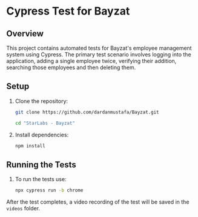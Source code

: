 # Cypress Test for Bayzat

## Overview

This project contains automated tests for Bayzat's employee management system using Cypress. The primary test scenario involves logging into the application, adding a single employee twice, verifying their addition, searching those employees and then deleting them.

## Setup

1. Clone the repository:
   ```bash
   git clone https://github.com/dardanmustafa/Bayzat.git
   ```
   ```bash
   cd "StarLabs - Bayzat"
   ```
2. Install dependencies:
   ```bash
   npm install
   ```

## Running the Tests

1. To run the tests use:
   ```bash
   npx cypress run -b chrome
   ```

After the test completes, a video recording of the test will be saved in the `videos` folder.

